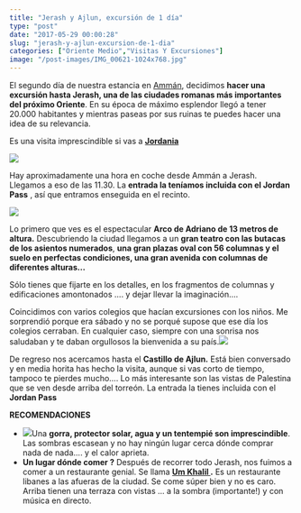 ```yaml
---
title: "Jerash y Ajlun, excursión de 1 día"
type: "post"
date: "2017-05-29 00:00:28"
slug: "jerash-y-ajlun-excursion-de-1-dia"
categories: ["Oriente Medio","Visitas Y Excursiones"]
image: "/post-images/IMG_00621-1024x768.jpg"
---
```


El segundo día de nuestra estancia en [Ammán](http://www.missviajes.com/un-dia-en-amman-que-ver-y-donde-comer/), decidimos **hacer una excursión hasta Jerash, una de las ciudades romanas más importantes del próximo Oriente**. En su época de máximo esplendor llegó a tener 20.000 habitantes y mientras paseas por sus ruinas te puedes hacer una idea de su relevancia.

Es una visita imprescindible si vas a **[Jordania ](http://www.missviajes.com/ruta-por-jordania-en-coche-de-alquiler/)**

 ![](/post-images/IMG_00621-1024x768.jpg)

Hay aproximadamente una hora en coche desde Ammán a Jerash. Llegamos a eso de las 11.30. La **entrada la teníamos incluida con el Jordan Pass** , así que entramos enseguida en el recinto.

 ![](/post-images/IMG_01091-1024x768.jpg)

Lo primero que ves es el espectacular **Arco de Adriano de 13 metros de altura.** Descubriendo la ciudad llegamos a un **gran teatro con las butacas de los asientos numerados**, **una gran plazas oval con 56 columnas y el suelo en perfectas condiciones, una gran avenida con columnas de diferentes alturas...** 





Sólo tienes que fijarte en los detalles, en los fragmentos de columnas y edificaciones amontonados .... y dejar llevar la imaginación....



Coincidimos con varios colegios que hacían excursiones con los niños. Me sorprendió porque era sábado y no se porqué supose que ese día los colegios cerraban. En cualquier caso, siempre con una sonrisa nos saludaban y te daban orgullosos la bienvenida a su país.![](/post-images/34368751482_f71a7ccfac_k-1024x684.jpg)



De regreso nos acercamos hasta el **Castillo de Ajlun.** Está bien conversado y en media horita has hecho la visita, aunque si vas corto de tiempo, tampoco te pierdes mucho.... Lo más interesante son las vistas de Palestina que se ven desde arriba del torreón. La entrada la tienes incluida con el **Jordan Pass**





**RECOMENDACIONES**

- ![](/post-images/IMG_01191-1024x1020.jpg)Una **gorra, protector solar, agua y un tentempié son imprescindible**. Las sombras escasean y no hay ningún lugar cerca dónde comprar nada de nada.... y el calor aprieta.
- **Un lugar dónde comer ?** Después de recorrer todo Jerash, nos fuimos a comer a un restaurante genial. Se llama **[Um Khalil ](https://www.tripadvisor.es/LocationPhotoDirectLink-g293988-d1644556-i128708899-Lebanese_House_Restaurant-Jerash_Jerash_Governorate.html).** Es un restaurante libanes a las afueras de la ciudad. Se come súper bien y no es caro. Arriba tienen una terraza con vistas ... a la sombra (importante!) y con música en directo.